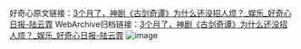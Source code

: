 好奇心原文链接：[3个月了，神剧《古剑奇谭》为什么还没招人烦？_娱乐_好奇心日报-陆云霏](https://www.qdaily.com/articles/2525.html)
WebArchive归档链接：[3个月了，神剧《古剑奇谭》为什么还没招人烦？_娱乐_好奇心日报-陆云霏](http://web.archive.org/web/20190623151158/https://www.qdaily.com/articles/2525.html)
![image](http://ww3.sinaimg.cn/large/007d5XDpgy1g3vc68vl24j30u04psqv5)